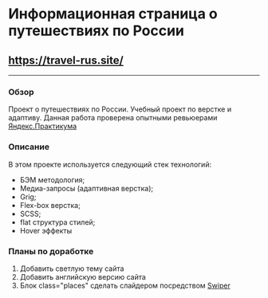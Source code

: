 # Информационная страница о путешествиях по России
##  https://travel-rus.site/
---
### Обзор
Проект о путешествиях по России. Учебный проект по верстке и адаптиву. Данная работа проверена опытными ревьюерами [Яндекс.Практикума](https://praktikum.yandex.ru/web/)

### Описание
В этом проекте используется следующий стек технологий:
* БЭМ методология;
* Медиа-запросы (адаптивная верстка);
* Grig;
* Flex-box верстка;
* SCSS;
* flat структура стилей;
* Hover эффекты

### Планы по доработке
1. Добавить светлую тему сайта
2. Добавить английскую версию сайта
3. Блок class="places" сделать слайдером посредством [Swiper](https://swiperjs.com/) 




